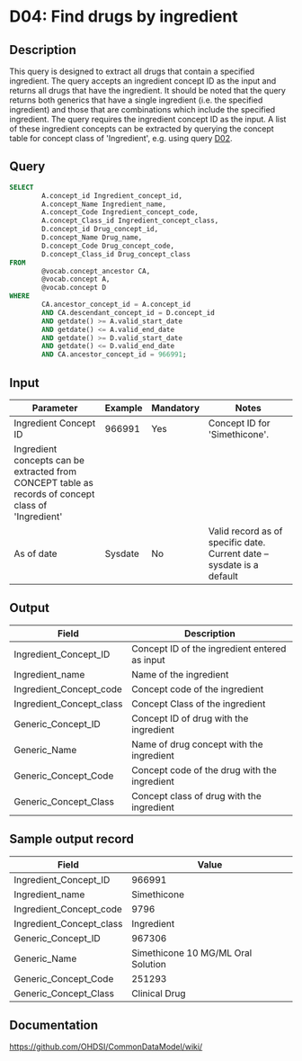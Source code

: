 <!---
Group:drug
Name:D04 Find drugs by ingredient
Author:Patrick Ryan
CDM Version: 5.3
-->

# D04: Find drugs by ingredient

## Description
This query is designed to extract all drugs that contain a specified ingredient. The query accepts an ingredient concept ID as the input and returns all drugs that have the ingredient. It should be noted that the query returns both generics that have a single ingredient (i.e. the specified ingredient) and those that are combinations which include the specified ingredient.
The query requires the ingredient concept ID as the input. A list of these ingredient concepts can be extracted by querying the concept table for concept class of 'Ingredient', e.g. using query  [D02](http://vocabqueries.omop.org/drug-queries/d2).

## Query
```sql
SELECT
        A.concept_id Ingredient_concept_id,
        A.concept_Name Ingredient_name,
        A.concept_Code Ingredient_concept_code,
        A.concept_Class_id Ingredient_concept_class,
        D.concept_id Drug_concept_id,
        D.concept_Name Drug_name,
        D.concept_Code Drug_concept_code,
        D.concept_Class_id Drug_concept_class
FROM
        @vocab.concept_ancestor CA,
        @vocab.concept A,
        @vocab.concept D
WHERE
        CA.ancestor_concept_id = A.concept_id
        AND CA.descendant_concept_id = D.concept_id
        AND getdate() >= A.valid_start_date
        AND getdate() <= A.valid_end_date
        AND getdate() >= D.valid_start_date
        AND getdate() <= D.valid_end_date
        AND CA.ancestor_concept_id = 966991;
```

## Input

|  Parameter |  Example |  Mandatory |  Notes |
| --- | --- | --- | --- |
|  Ingredient Concept ID |  966991 |  Yes | Concept ID for 'Simethicone'.
Ingredient concepts can be extracted from CONCEPT table as records of concept class of 'Ingredient' |
|  As of date |  Sysdate |  No | Valid record as of specific date. Current date – sysdate is a default |

## Output

| Field |  Description |
| --- | --- |
|  Ingredient_Concept_ID |  Concept ID of the ingredient entered as input |
|  Ingredient_name |  Name of the ingredient |
|  Ingredient_Concept_code |  Concept code of the ingredient |
|  Ingredient_Concept_class |  Concept Class of the ingredient |
|  Generic_Concept_ID |  Concept ID of drug with the ingredient |
|  Generic_Name |  Name of drug concept with the ingredient |
|  Generic_Concept_Code |  Concept code of the drug with the ingredient |
|  Generic_Concept_Class |  Concept class of drug with the ingredient |

## Sample output record

| Field |  Value |
| --- | --- |
|  Ingredient_Concept_ID |  966991 |
|  Ingredient_name |  Simethicone |
|  Ingredient_Concept_code |  9796 |
|  Ingredient_Concept_class |  Ingredient |
|  Generic_Concept_ID |  967306 |
|  Generic_Name |  Simethicone 10 MG/ML Oral Solution |
|  Generic_Concept_Code |  251293 |
|  Generic_Concept_Class |  Clinical Drug |



## Documentation
https://github.com/OHDSI/CommonDataModel/wiki/
